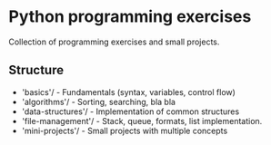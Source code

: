 # Python programming exercises

Collection of programming exercises and small projects.

## Structure
- 'basics'/ - Fundamentals (syntax, variables, control flow)
- 'algorithms'/ - Sorting, searching, bla bla
- 'data-structures'/ - Implementation of common structures
- 'file-management'/ - Stack, queue, formats, list implementation.
- 'mini-projects'/ - Small projects with multiple concepts
